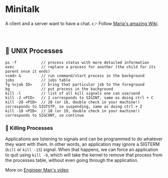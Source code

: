 # Minitalk
A client and a server want to have a chat.
👉 Follow [Maria's amazing Wiki](https://github.com/mlanca-c/Minitalk/wiki#intro).

<br />

## 🔀 UNIX Processes
```
ps -f			// process status with more detailed information
exec			// replace a process for another (the child for its parent once it ends)
<cmd> &			// run command/start process in the background
jobs			// jobs table
fg %<job ID>	// bring that particular job to the foreground
bg				// put process in the background
kill -l			// list of all kill signals one can use/send
kill -2 <PID>	// 2 corresponds to SIGINT, same as doing ctrl + C
kill -20 <PID>	// 20 (or 18, double check in your machine!) corresponds to SIGTSTP, so suspending, same as doing ctrl + Z
kill -18 <PID>	// 18 (or 19, double check in your machine!) corresponds to SIGCONT, so continue
```

### 🔪 Killing Processes
Applications are listening to signals and can be programmed to do whatever they want with them.
In other words, an application may ignore a SIGTERM (```kill``` or ```kill -15```) signal.
When that happens, we can force an application to quit using ```kill -9```, which will take the kernel to remove that process from the processes table, without even going through the application.

More on [Engineer Man's video](https://www.youtube.com/watch?v=TJzltwv7jJs)
